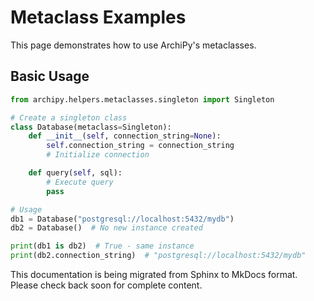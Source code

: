 # Metaclass Examples

This page demonstrates how to use ArchiPy's metaclasses.

## Basic Usage

```python
from archipy.helpers.metaclasses.singleton import Singleton

# Create a singleton class
class Database(metaclass=Singleton):
    def __init__(self, connection_string=None):
        self.connection_string = connection_string
        # Initialize connection

    def query(self, sql):
        # Execute query
        pass

# Usage
db1 = Database("postgresql://localhost:5432/mydb")
db2 = Database()  # No new instance created

print(db1 is db2)  # True - same instance
print(db2.connection_string)  # "postgresql://localhost:5432/mydb"
```

This documentation is being migrated from Sphinx to MkDocs format.
Please check back soon for complete content.
